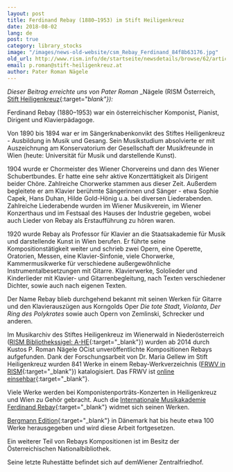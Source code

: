 ```yaml
---
layout: post
title: Ferdinand Rebay (1880–1953) im Stift Heiligenkreuz
date: 2018-08-02
lang: de
post: true
category: library_stocks
image: "/images/news-old-website/csm_Rebay_Ferdinand_84f8b63176.jpg"
old_url: http://www.rism.info/de/startseite/newsdetails/browse/62/article/64/ferdinand-rebay-1880-1953-at-heiligenkreuz-abbey.html
email: p.roman@stift-heiligenkreuz.at
author: Pater Roman Nägele
---
```



_Dieser Beitrag erreichte uns von Pater Roman_ _Nägele (RISM Österreich, [Stift Heiligenkreuz](https://www.stift-heiligenkreuz.org/){:target="_blank"}):_

Ferdinand Rebay (1880–1953) war ein österreichischer Komponist, Pianist, Dirigent und Klavierpädagoge.

Von 1890 bis 1894 war er im Sängerknabenkonvikt des Stiftes Heiligenkreuz - Ausbildung in Musik und Gesang. Sein Musikstudium absolvierte er mit Auszeichnung am Konservatorium der Gesellschaft der Musikfreunde in Wien (heute: Universität für Musik und darstellende Kunst).

1904 wurde er Chormeister des Wiener Chorvereins und dann des Wiener Schubertbundes. Er hatte eine sehr aktive Konzerttätigkeit als Dirigent beider Chöre. Zahlreiche Chorwerke stammen aus dieser Zeit. Außerdem begleitete er am Klavier berühmte Sängerinnen und Sänger - etwa Sophie Capek, Hans Duhan, Hilde Gold-Hönig u.a. bei diversen Liederabenden. Zahlreiche Liederabende wurden im Wiener Musikverein, im Wiener Konzerthaus und im Festsaal des Hauses der Industrie gegeben, wobei auch Lieder von Rebay als Erstaufführung zu hören waren.

1920 wurde Rebay als Professor für Klavier an die Staatsakademie für Musik und darstellende Kunst in Wien berufen. Er führte seine Kompositionstätigkeit weiter und schrieb zwei Opern, eine Operette, Oratorien, Messen, eine Klavier-Sinfonie, viele Chorwerke, Kammermusikwerke für verschiedene außergewöhnliche Instrumentalbesetzungen mit Gitarre. Klavierwerke, Sololieder und Kinderlieder mit Klavier- und Gitarrenbegleitung, nach Texten verschiedener Dichter, sowie auch nach eigenen Texten.

Der Name Rebay blieb durchgehend bekannt mit seinen Werken für Gitarre und den Klavierauszügen aus Korngolds Oper _Die tote Stadt_, _Violanta_, _Der Ring des Polykrates_ sowie auch Opern von Zemlinski, Schrecker und anderen.

Im Musikarchiv des Stiftes Heiligenkreuz im Wienerwald in Niederösterreich ([RISM Bibliothekssigel: A-HE](https://opac.rism.info/search?View=rism&author=Rebay+Ferdinand&siglum=A-HE){:target="_blank"}) wurden ab 2014 durch Kustos P. Roman Nägele OCist unveröffentlichte Kompositionen Rebays aufgefunden. Dank der Forschungsarbeit von Dr. Maria Gellew im Stift Heiligenkreuz wurden 841 Werke in einem Rebay-Werkverzeichnis ([FRWV in RISM](https://opac.rism.info/search?View=rism&q=FRWV){:target="_blank"}) katalogisiert. Das FRWV ist [online einsehbar](http://www.stift-heiligenkreuz-sammlungen.at/musikarchiv/ferdinand-rebay/werkverzeichnis/){:target="_blank"}.

Viele Werke werden bei Komponistenporträts-Konzerten in Heiligenkreuz und Wien zu Gehör gebracht. Auch die [Internationale Musikakademie Ferdinand Rebay](http://www.rism.info/home/newsdetails/?tx_ttnews%5BbackPid%5D=2&tx_ttnews%5Btt_news%5D=1668&cHash=deea687b6ebefdbc5542a11a51af7559){:target="_blank"} widmet sich seinen Werken.

[Bergmann Edition](http://www.bergmannedition.com/){:target="_blank"} in Dänemark hat bis heute etwa 100 Werke herausgegeben und wird diese Arbeit fortgesetzen.

Ein weiterer Teil von Rebays Kompositionen ist im Besitz der Österreichischen Nationalbibliothek.

Seine letzte Ruhestätte befindet sich auf demWiener Zentralfriedhof.



<script type="text/javascript">var switchTo5x=true;</script><script type="text/javascript" src="http://w.sharethis.com/button/buttons.js"></script><script type="text/javascript">stLight.options({publisher: "9b601438-1ce1-49d8-bfd7-9cff5df54c17", doNotHash: false, doNotCopy: false, hashAddressBar: false});</script>